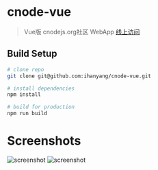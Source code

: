 # cnode-vue

> Vue版 cnodejs.org社区 WebApp [线上访问](http://ihanyang.github.io/cnode)

## Build Setup

``` bash
# clone repo
git clone git@github.com:ihanyang/cnode-vue.git

# install dependencies
npm install

# build for production
npm run build
```
# Screenshots

![screenshot](https://github.com/ihanyang/cnode-vue/blob/master/static/screenshot-1.gif)
![screenshot](https://github.com/ihanyang/cnode-vue/blob/master/static/screenshot-2.png)